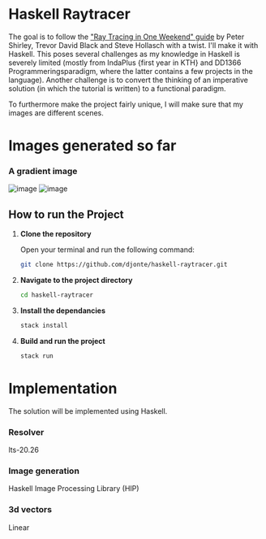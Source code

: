 # Haskell Raytracer

The goal is to follow the ["Ray Tracing in One Weekend" guide](https://raytracing.github.io/books/RayTracingInOneWeekend.html#outputanimage) by Peter Shirley, Trevor David Black and Steve Hollasch with a twist. I'll make it with Haskell. This poses several challenges as my knowledge in Haskell is severely limited (mostly from IndaPlus {first year in KTH} and DD1366 Programmeringsparadigm, where the latter contains a few projects in the language). Another challenge is to convert the thinking of an imperative solution (in which the tutorial is written) to a functional paradigm. 

To furthermore make the project fairly unique, I will make sure that my images are different scenes. 

# Images generated so far
### A gradient image
![image](https://github.com/djonte/haskell-raytracer/assets/90456387/554df427-f38b-481f-aa6b-00ec998beeeb)
![image](https://github.com/djonte/haskell-raytracer/assets/90456387/da414c36-f2cb-4c7c-8c83-736c679c465e)


###

## How to run the Project

1. **Clone the repository**

   Open your terminal and run the following command:

   ```bash
   git clone https://github.com/djonte/haskell-raytracer.git
   ```

2. **Navigate to the project directory**
    ```bash
    cd haskell-raytracer
    ```

3. **Install the dependancies**
    ```bash
    stack install
    ```

5. **Build and run the project**
    ```bash
    stack run
    ```



# Implementation
The solution will be implemented using Haskell.
### Resolver
lts-20.26
### Image generation
Haskell Image Processing Library (HIP)
### 3d vectors
Linear
